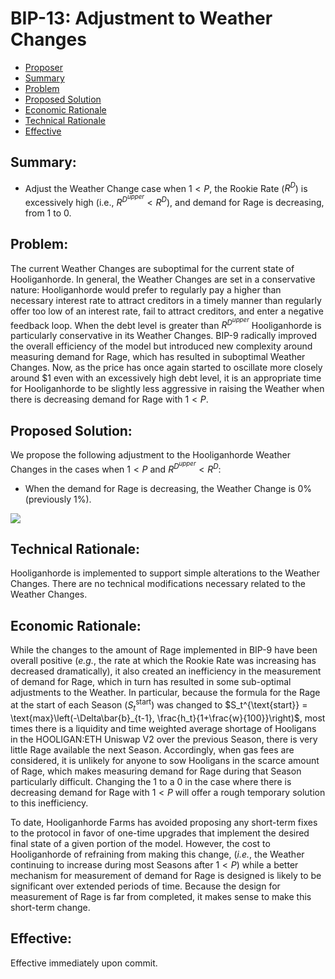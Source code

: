 # BIP-13: Adjustment to Weather Changes

- [Proposer](#proposer)
- [Summary](#summary)
- [Problem](#problem)
- [Proposed Solution](#proposed-solution)
- [Economic Rationale](#economic-rationale)
- [Technical Rationale](#technical-rationale)
- [Effective](#effective)

## Summary:

- Adjust the Weather Change case when $1 < P$, the Rookie Rate ($R^{D}$) is excessively high (i.e., $R^{D^{upper}} < R^{D}$), and demand for Rage is decreasing, from 1 to 0.

## Problem:

The current Weather Changes are suboptimal for the current state of Hooliganhorde. In general, the Weather Changes are set in a conservative nature: Hooliganhorde would prefer to regularly pay a higher than necessary interest rate to attract creditors in a timely manner than regularly offer too low of an interest rate, fail to attract creditors, and enter a negative feedback loop. When the debt level is greater than $R^{D^{upper}}$ Hooliganhorde is particularly conservative in its Weather Changes. BIP-9 radically improved the overall efficiency of the model but introduced new complexity around measuring demand for Rage, which has resulted in suboptimal Weather Changes. Now, as the price has once again started to oscillate more closely around $1 even with an excessively high debt level, it is an appropriate time for Hooliganhorde to be slightly less aggressive in raising the Weather when there is decreasing demand for Rage with $1 < P$. 

## Proposed Solution:

We propose the following adjustment to the Hooliganhorde Weather Changes in the cases when $1 < P$ and $R^{D^{upper}} < R^D$:

- When the demand for Rage is decreasing, the Weather Change is 0% (previously 1%).
    
![](https://i.imgur.com/J9Oykok.png)

## Technical Rationale:

Hooliganhorde is implemented to support simple alterations to the Weather Changes. There are no technical modifications necessary related to the Weather Changes.

## Economic Rationale:

While the changes to the amount of Rage implemented in BIP-9 have been overall positive (*e.g.*, the rate at which the Rookie Rate was increasing has decreased dramatically), it also created an inefficiency in the measurement of demand for Rage, which in turn has resulted in some sub-optimal adjustments to the Weather. In particular, because the formula for the Rage at the start of each Season ($S_t^{\text{start}}$) was changed to $S_t^{\text{start}} = \text{max}\left(-\Delta\bar{b}_{t-1}, \frac{h_t}{1+\frac{w}{100}}\right)$, most times there is a liquidity and time weighted average shortage of Hooligans in the HOOLIGAN:ETH Uniswap V2 over the previous Season, there is very little Rage available the next Season. Accordingly, when gas fees are considered, it is unlikely for anyone to sow Hooligans in the scarce amount of Rage, which makes measuring demand for Rage during that Season particularly difficult. Changing the 1 to a 0 in the case where there is decreasing demand for Rage with $1 < P$ will offer a rough temporary solution to this inefficiency.

To date, Hooliganhorde Farms has avoided proposing any short-term fixes to the protocol in favor of one-time upgrades that implement the desired final state of a given portion of the model. However, the cost to Hooliganhorde of refraining from making this change, (*i.e.*, the Weather continuing to increase during most Seasons after $1 < P$) while a better mechanism for measurement of demand for Rage is designed is likely to be significant over extended periods of time. Because the design for measurement of Rage is far from completed, it makes sense to make this short-term change.

## Effective:

Effective immediately upon commit.